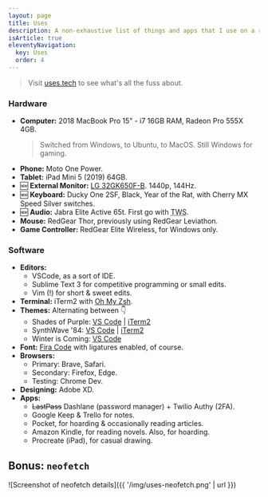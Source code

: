 ```yaml
---
layout: page
title: Uses
description: A non-exhaustive list of things and apps that I use on a regular basis
isArticle: true
eleventyNavigation:
  key: Uses
  order: 4
---
```


> Visit [uses.tech](https://uses.tech/) to see what's all the fuss about.

### Hardware
- **Computer:** 2018 MacBook Pro 15" - i7 16GB RAM, Radeon Pro 555X 4GB.
  > Switched from Windows, to Ubuntu, to MacOS. Still Windows for gaming.
- **Phone:** Moto One Power.
- **Tablet:** iPad Mini 5 (2019) 64GB.
- 🆕 **External Monitor:** [LG 32GK650F-B](https://www.rtings.com/monitor/reviews/lg/32gk650f-b). 1440p, 144Hz.
- 🆕 **Keyboard:** Ducky One 2SF, Black, Year of the Rat, with Cherry MX Speed Silver switches.
- 🆕 **Audio:** Jabra Elite Active 65t. First go with <abbr title="True Wireless">TWS</abbr>.
- **Mouse:** RedGear Thor, previously using RedGear Leviathon.
- **Game Controller:** RedGear Elite Wireless, for Windows only.

### Software
- **Editors:**
  - VSCode, as a sort of IDE.
  - Sublime Text 3 for competitive programming or small edits.
  - Vim (!) for short & sweet edits.
- **Terminal:** iTerm2 with [Oh My Zsh](https://github.com/ohmyzsh/ohmyzsh).
- **Themes:** Alternating between 👇
  - Shades of Purple: [VS Code](https://github.com/ahmadawais/shades-of-purple-vscode) | [iTerm2](https://github.com/ahmadawais/Shades-of-Purple-iTerm2)
  - SynthWave '84: [VS Code](https://github.com/robb0wen/synthwave-vscode) | [iTerm2](https://github.com/robb0wen/synthwave-vscode/issues/66)
  - Winter is Coming: [VS Code](https://github.com/johnpapa/vscode-winteriscoming)
- **Font:** [Fira Code](https://github.com/tonsky/FiraCode) with ligatures enabled, of course.
- **Browsers:**
  - Primary: Brave, Safari.
  - Secondary: Firefox, Edge.
  - Testing: Chrome Dev.
- **Designing:** Adobe XD.
- **Apps:**
  - ~~LastPass~~ Dashlane (password manager) + Twilio Authy (2FA).
  - Google Keep & Trello for notes.
  - Pocket, for hoarding & occasionally reading articles.
  - Amazon Kindle, for reading novels. Also, for hoarding.
  - Procreate (iPad), for casual drawing.

## Bonus: `neofetch`
![Screenshot of neofetch details]({{ '/img/uses-neofetch.png' | url }})

